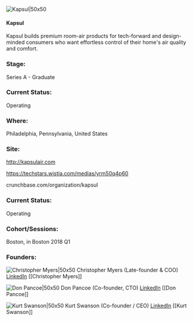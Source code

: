 

![Kapsul|50x50](https://apimg.techstars.com/connect/images/image_files/5f930ff344e082334d0000cc/original/icon.png)

#### Kapsul
Kapsul builds premium room-air products for tech-forward and design-minded consumers who want effortless control of their home's air quality and comfort.

### Stage: 
Series A - Graduate 

### Current Status: 
Operating

### Where:
Philadelphia, Pennsylvania, United States

### Site:
http://kapsulair.com

https://techstars.wistia.com/medias/yrm50q4p60

crunchbase.com/organization/kapsul

### Current Status: 
Operating

### Cohort/Sessions: 
Boston, in Boston 2018 Q1

### Founders: 

![Christopher Myers|50x50](https://apimg.techstars.com/connect/images/image_files/5fc5753b44e0824632000026/original/CBM_December_2020_Square_TS.png) Christopher Myers (Late-founder & COO) [LinkedIn](https://linkedin.com/in/chrisbmyers) [[Christopher Myers]]

![Don Pancoe|50x50](https://apimg.techstars.com/connect/images/image_files/5a733684c9aec7262b000165/original/Me2017_SquareCrop.jpeg) Don Pancoe (Co-founder, CTO) [LinkedIn](https://linkedin.com/in/donaldpancoe) [[Don Pancoe]]

![Kurt Swanson|50x50](https://apimg.techstars.com/connect/images/image_files/5a67bb299c66a963a6000016/original/B_W_Circle_Crop_Kurt.jpg) Kurt Swanson (Co-founder / CEO) [LinkedIn](https://linkedin.com/in/kurt-swanson-57463a4) [[Kurt Swanson]]


